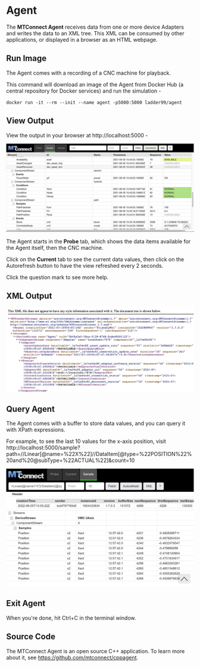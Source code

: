 # Agent

The **MTConnect Agent** receives data from one or more device Adapters and writes the data to an XML tree. This XML can be consumed by other applications, or displayed in a browser as an HTML webpage.

## Run Image

The Agent comes with a recording of a CNC machine for playback. 

This command will download an image of the Agent from Docker Hub (a central repository for Docker services) and run the simulation -

```
docker run -it --rm --init --name agent -p5000:5000 ladder99/agent
```

## View Output

View the output in your browser at http://localhost:5000 -

![](_images/agent-html_1200.jpg)

The Agent starts in the **Probe** tab, which shows the data items available for the Agent itself, then the CNC machine. 

Click on the **Current** tab to see the current data values, then click on the Autorefresh button to have the view refreshed every 2 seconds. 

Click the question mark to see more help. 


## XML Output

![](_images/agent-xml.jpg)


## Query Agent

The Agent comes with a buffer to store data values, and you can query it with XPath expressions. 

For example, to see the last 10 values for the x-axis position, visit http://localhost:5000/sample?path=//Linear[@name=%22X%22]//DataItem[@type=%22POSITION%22%20and%20@subType=%22ACTUAL%22]&count=10

![](_images/ladder99-agent-sample.png)


## Exit Agent

When you're done, hit Ctrl+C in the terminal window.


<!-- ## Custom Setup

To run with your own custom setup, point the Agent to a folder containing your agent.cfg configuration file, e.g.

    docker run -it --init --rm -p 5000:5000 \
        -v $(pwd)/setups/test/print-apply/volumes/agent:/data/agent \
        --workdir /data/agent \
        ladder99/agent:latest agent debug 
        
-->


<!-- ## XML Output

To see the original XML output, you can omit or comment out the files sections of the agent.cfg file -

![](_images/agent-xml.jpg) -->


<!-- ## HTML Styles

The HTML output is defined by the XSL and CSS in the [pipeline/agent/styles folder](https://github.com/Ladder99/ladder99/tree/main/pipeline/agent/styles), which transforms the default XML output. -->


## Source Code

The MTConnect Agent is an open source C++ application. To learn more about it, see https://github.com/mtconnect/cppagent.

